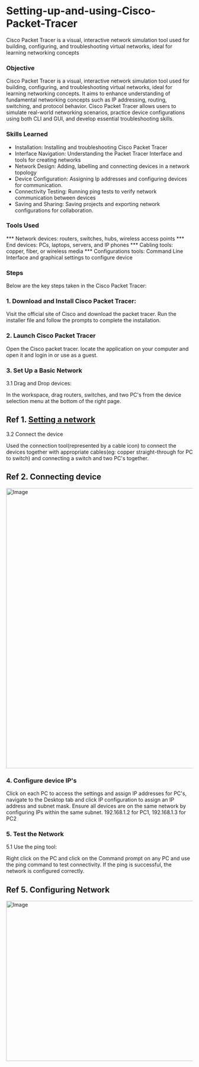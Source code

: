 # Setting-up-and-using-Cisco-Packet-Tracer
Cisco Packet Tracer is a visual, interactive network simulation tool used for building, configuring, and troubleshooting virtual networks, ideal for learning networking concepts 

### Objective

Cisco Packet Tracer is a visual, interactive network simulation tool used for building, configuring, and troubleshooting virtual networks, ideal for learning networking concepts. It aims to enhance understanding of fundamental networking concepts such as IP addressing, routing, switching, and protocol behavior. Cisco Packet Tracer allows users to simulate real-world networking scenarios, practice device configurations using both CLI and GUI, and develop essential troubleshooting skills.

### Skills Learned

-  Installation: Installing and troubleshooting Cisco Packet Tracer
-  Interface Navigation: Understanding the Packet Tracer Interface and tools for creating networks
-  Network Design: Adding, labelling and connecting devices in a network topology
-  Device Configuration: Assigning Ip addresses and configuring devices for communication.
-  Connectivity Testing: Running ping tests to verify network communication between devices
-  Saving and Sharing: Saving projects and exporting network configurations for collaboration.

### Tools Used

***  Network devices: routers, switches, hubs, wireless access points
***  End devices: PCs, laptops, servers, and IP phones
***  Cabling tools: copper, fiber, or wireless media
***  Configurations tools: Command Line Interface and graphical settings to configure device


### Steps

Below are the key steps taken in the Cisco Packet Tracer:

### 1. Download and Install Cisco Packet Tracer:

Visit the official site of Cisco and download the packet tracer. Run the installer file and follow the prompts to complete the installation.


### 2. Launch Cisco Packet Tracer

Open the Cisco packet tracer. locate the application on your computer and open it and login in or use as a guest.

### 3. Set Up a Basic Network

3.1 Drag and Drop devices:

In the workspace, drag routers, switches, and two PC's from the device selection menu at the bottom of the right page.

## Ref 1. [Setting a network](Link)

3.2 Connect the device

Used the connection tool(represented by a cable icon) to connect the devices together with appropriate cables(eg: copper straight-through for PC to switch) and connecting a switch and two PC's together. 
 
## Ref 2. Connecting device
<img width="1126" height="755" alt="Image" src="https://github.com/user-attachments/assets/d77a984d-2a2d-4483-8362-513da87e9c17" />

### 4. Configure device IP's

Click on each PC to access the settings and assign IP addresses for PC's, navigate to the Desktop tab and click IP configuration to assign an IP address and subnet mask. Ensure all devices are on the same network by configuring IPs within the same subnet. 192.168.1.2 for PC1, 192.168.1.3 for PC2

### 5. Test the Network

5.1 Use the ping tool:

Right click on the PC and click on the Command prompt on any PC and use the ping command to test connectivity. If the ping is successful, the network is configured correctly.

## Ref 5. Configuring Network
<img width="548" height="432" alt="Image" src="https://github.com/user-attachments/assets/2a1d9d99-6468-4699-bbfc-f9edaac10861" />
